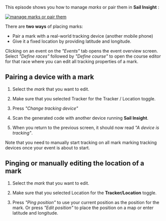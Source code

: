 This episode shows you how to manage *marks* or pair them in **Sail Insight** :

[![manage marks or pair them](https://img.youtube.com/vi/f3fjGuP-SbU/0.jpg)](https://www.youtube.com/watch?v=f3fjGuP-SbU)

There are **two ways** of placing marks: 
- Pair a mark with a real-world tracking device (another mobile phone) 
- Give it a fixed location by providing latitude and longitude.

Clicking on an event on the *"Events"* tab opens the event overview screen. Select *"Define races"* followed by *"Define course"* to open the course editor for that race where you can edit all tracking properties of a mark.

## Pairing a device with a mark
1. Select the *mark* that you want to edit.

2. Make sure that you selected Tracker for the Tracker / Location toggle.

3. Press *"Change tracking device"*

4. Scan the generated code with another device running **Sail Insight**.

5. When you return to the previous screen, it should now read *"A device is tracking"*.

Note that you need to manually start tracking on all mark marking tracking devices once your event is about to start.

## Pinging or manually editing the location of a mark
1. Select the *mark* that you want to edit.

2. Make sure that you selected Location for the **Tracker/Location** toggle.

3. Press *"Ping position"* to use your current position as the position for the mark. Or press *"Edit position"* to place the position on a map or enter latitude and longitude.